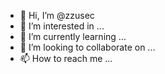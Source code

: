 - 👋 Hi, I’m @zzusec
- 👀 I’m interested in ...
- 🌱 I’m currently learning ...
- 💞️ I’m looking to collaborate on ...
- 📫 How to reach me ...

<!---
zzusec/zzusec is a ✨ special ✨ repository because its `README.md` (this file) appears on your GitHub profile.
You can click the Preview link to take a look at your changes.
--->
